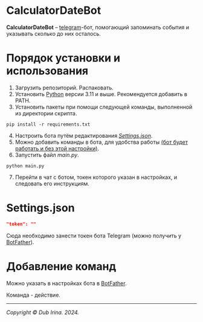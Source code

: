 # CalculatorDateBot 
**CalculatorDateBot** – [telegram](https://telegram.org)-бот, помогающий запоминать события и указывать сколько до них осталось.

# Порядок установки и использования
1. Загрузить репозиторий. Распаковать.
2. Установить [Python](https://www.python.org/downloads/) версии 3.11 и выше. Рекомендуется добавить в PATH.
3. Установить пакеты при помощи следующей команды, выполненной из директории скрипта.

```
pip install -r requirements.txt
```
4. Настроить бота путём редактирования [_Settings.json_](#Settings).
5. Можно добавить команды в бота, для удобства работы [(бот будет работать и без этой настройки)](#AddCommands). 
6. Запустить файл _main.py_.
```
python main.py
``` 
7. Перейти в чат с ботом, токен которого указан в настройках, и следовать его инструкциям.

# Settings.json

<a name="Settings"></a> 

```JSON
"token": ""
```

Сюда необходимо занести токен бота Telegram (можно получить у [BotFather](https://t.me/BotFather)).

# Добавление команд 

<a name="AddCommands"></a> 

Можно указать в настройках бота в [BotFather](https://t.me/BotFather).

Команда - действие.

---

_Copyright © Dub Irina. 2024._
